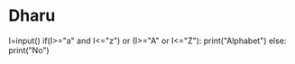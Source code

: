 # Dharu
I=input()
if(I>="a" and I<="z") or (I>="A" or I<="Z"):
  print("Alphabet")
else:
  print("No")
